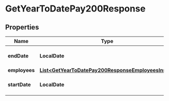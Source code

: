 

# GetYearToDatePay200Response


## Properties

| Name | Type | Description | Notes |
|------------ | ------------- | ------------- | -------------|
|**endDate** | **LocalDate** | The end date of the pay period. |  [optional] |
|**employees** | [**List&lt;GetYearToDatePay200ResponseEmployeesInner&gt;**](GetYearToDatePay200ResponseEmployeesInner.md) |  |  [optional] |
|**startDate** | **LocalDate** | The start date of the pay period. |  [optional] |



